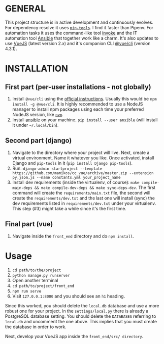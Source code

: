 # GENERAL

This project structure is in active development and continuously evolves.
For dependency resolve it uses [`pip-tools`](https://github.com/jazzband/pip-tools). I find it faster than Pipenv.
For automation tasks it uses the command-like tool [invoke](http://www.pyinvoke.org/)
and the IT automation tool [Ansible](http://docs.ansible.com/ansible/latest/index.html) that together
work like a charm.
It's also updates to use [VueJS](https://vuejs.org/) (latest version 2.x) and it's companion CLI
[@vue/cli](https://cli.vuejs.org/guide/) (version 4.3.1).


# INSTALLATION

## First part (per-user installations - not globally)

1. Install `@vue/cli` using the [official instructions](https://cli.vuejs.org/guide/installation.html). Usually this
would be `npm install -g @vue/cli`. It is highly recommended to use a NodeJS manager to install npm packages
using each time your preferred NodeJS version, like [`nvm`](https://github.com/nvm-sh/nvm).
2. Install [ansible](http://docs.ansible.com/ansible/latest/intro_installation.html) on your machine.
`pip install --user ansible` (will install it under `~/.local/bin`).

## Second part (django)

1. Navigate to the directory where your project will live. Next, create a virtual environment.
Name it whatever you like. Once activated, install Django and `pip-tools` in it (`pip install Django pip-tools`).
2. Run: `django-admin startproject --template https://github.com/manikos/cc_vue/archive/master.zip --extension py,json,js --name constants.yml your_project_name`
3. Install dev requirements (inside the virtualenv, of course):
`make compile-main-deps && make compile-dev-deps && make sync-deps-dev`.
The first command will create the `requirements/main.txt` file, the second will create the `requirements/dev.txt`
and the last one will install (sync) the dev requirements listed in `requirements/dev.txt` under your virtualenv.
This step (#3) might take a while since it's the first time.

## Final part (vue)

1. Navigate inside the `front_end` directory and do `npm install`.


# Usage

1. `cd path/to/the/project`
2. `python manage.py runserver`
3. Open another terminal
4. `cd path/to/project/front_end`
5. `npm run serve`
6. Visit `127.0.0.1:8000` and you should see an `h1` heading.

Since this worked, you should delete the `local.db` database and use a more
robust one for your project. In the `settings/local.py` there is already a
PostgreSQL database setting. You should delete the `DATABASES` referring to
`local.db` and uncomment the one above. This implies that you must create the
database in order to work.

Next, develop your VueJS app inside the `front_end/src/ directory`.